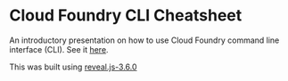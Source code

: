 # Cloud Foundry CLI Cheatsheet

An introductory presentation on how to use Cloud Foundry command line interface (CLI).
See it [here](https://adinabna.github.io/cf-cli-cheatsheet/).

This was built using [reveal.js-3.6.0](https://github.com/hakimel/reveal.js)

